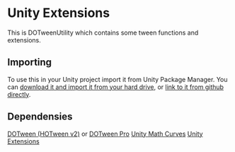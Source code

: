 # Unity Extensions

This is DOTweenUtility which contains some tween functions and extensions.

## Importing

To use this in your Unity project import it from Unity Package Manager. You can [download it and import it from your hard drive](https://docs.unity3d.com/Manual/upm-ui-local.html), or [link to it from github directly](https://docs.unity3d.com/Manual/upm-ui-giturl.html).

## Dependensies

[DOTween (HOTween v2)](https://assetstore.unity.com/packages/tools/animation/dotween-hotween-v2-27676) or [DOTween Pro](https://assetstore.unity.com/packages/tools/visual-scripting/dotween-pro-32416)
[Unity Math Curves](https://github.com/EwigeDreamer/unity-mathcurves)
[Unity Extensions](https://github.com/EwigeDreamer/unity-extensions)